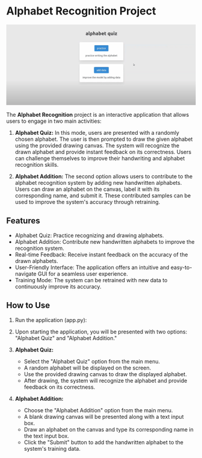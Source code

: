 # Alphabet Recognition Project
![Alt Text](https://github.com/Miral086/Handwritten-Alphabet-Recognition/blob/main/web.gif)

The **Alphabet Recognition** project is an interactive application that allows users to engage in two main activities:

1. **Alphabet Quiz:**
   In this mode, users are presented with a randomly chosen alphabet. The user is then prompted to draw the given alphabet using the provided drawing canvas. The system will recognize the drawn alphabet and provide instant feedback on its correctness. Users can challenge themselves to improve their handwriting and alphabet recognition skills.

2. **Alphabet Addition:**
   The second option allows users to contribute to the alphabet recognition system by adding new handwritten alphabets. Users can draw an alphabet on the canvas, label it with its corresponding name, and submit it. These contributed samples can be used to improve the system's accuracy through retraining.

## Features

- Alphabet Quiz: Practice recognizing and drawing alphabets.
- Alphabet Addition: Contribute new handwritten alphabets to improve the recognition system.
- Real-time Feedback: Receive instant feedback on the accuracy of the drawn alphabets.
- User-Friendly Interface: The application offers an intuitive and easy-to-navigate GUI for a seamless user experience.
- Training Mode: The system can be retrained with new data to continuously improve its accuracy.


## How to Use

1. Run the application (app.py):
2. Upon starting the application, you will be presented with two options: "Alphabet Quiz" and "Alphabet Addition."

3. **Alphabet Quiz:**
   - Select the "Alphabet Quiz" option from the main menu.
   - A random alphabet will be displayed on the screen.
   - Use the provided drawing canvas to draw the displayed alphabet.
   - After drawing, the system will recognize the alphabet and provide feedback on its correctness.

4. **Alphabet Addition:**
   - Choose the "Alphabet Addition" option from the main menu.
   - A blank drawing canvas will be presented along with a text input box.
   - Draw an alphabet on the canvas and type its corresponding name in the text input box.
   - Click the "Submit" button to add the handwritten alphabet to the system's training data.





